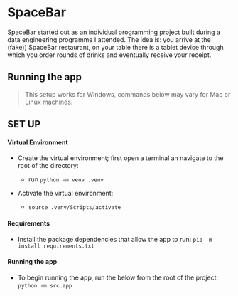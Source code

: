 # __SpaceBar__

SpaceBar started out as an individual programming project built during a data engineering programme I attended. The idea is: you arrive at the (fake)) SpaceBar restaurant, on your table there is a tablet device through which you order rounds of drinks and eventually receive your receipt.

## __Running the app__

> This setup works for Windows, commands below may vary for Mac or Linux machines.

## SET UP
#### Virtual Environment

  - Create the virtual environment; first open a terminal an navigate to the root of the directory:
    - run `python -m venv .venv`

  - Activate the virtual environment:
    - `source .venv/Scripts/activate`

#### Requirements

  - Install the package dependencies that allow the app to run:
  `pip -m install requirements.txt`

#### Running the app
  -  To begin running the app, run the below from the root of the project:
  `python -m src.app`